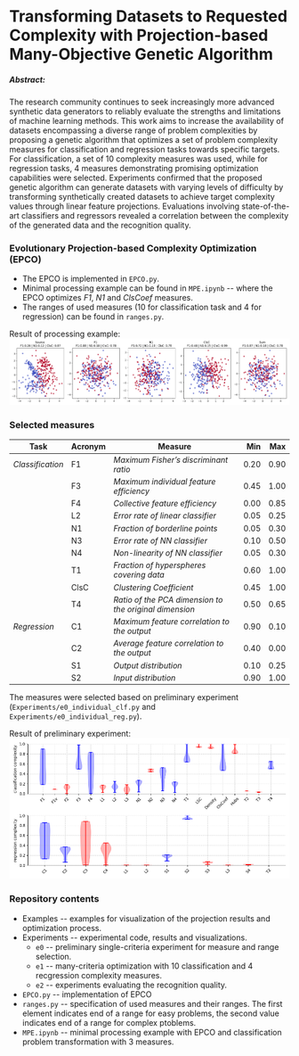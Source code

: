# Transforming Datasets to Requested Complexity with Projection-based Many-Objective Genetic Algorithm

##### Abstract:
The research community continues to seek increasingly more advanced synthetic data generators to reliably evaluate the strengths and limitations of machine learning methods. This work aims to increase the availability of datasets encompassing a diverse range of problem complexities by proposing a genetic algorithm that optimizes a set of problem complexity measures for classification and regression tasks towards specific targets. For classification, a set of 10 complexity measures was used, while for regression tasks, 4 measures demonstrating promising optimization capabilities were selected. Experiments confirmed that the proposed genetic algorithm can generate datasets with varying levels of difficulty by transforming synthetically created datasets to achieve target complexity values through linear feature projections. Evaluations involving state-of-the-art classifiers and regressors revealed a correlation between the complexity of the generated data and the recognition quality.

### Evolutionary Projection-based Complexity Optimization (EPCO)

- The EPCO is implemented in `EPCO.py`.
- Minimal processing example can be found in `MPE.ipynb` -- where the EPCO optimizes *F1*, *N1* and *ClsCoef* measures.
- The ranges of used measures (10 for classification task and 4 for regression) can be found in `ranges.py`.

Result of processing example:
![example](example.png)

### Selected measures
| **Task**         | **Acronym** | **Measure**                                       | **Min** | **Max** |
| ---------------- | ----------- | ------------------------------------------------------ | ------: | ------: |
| *Classification* | F1          | *Maximum Fisher’s discriminant ratio*                  |    0.20 |    0.90 |
|                  | F3          | *Maximum individual feature efficiency*                |    0.45 |    1.00 |
|                  | F4          | *Collective feature efficiency*                        |    0.00 |    0.85 |
|                  | L2          | *Error rate of linear classifier*                      |    0.05 |    0.25 |
|                  | N1          | *Fraction of borderline points*                        |    0.05 |    0.30 |
|                  | N3          | *Error rate of NN classifier*                          |    0.10 |    0.50 |
|                  | N4          | *Non-linearity of NN classifier*                       |    0.05 |    0.30 |
|                  | T1          | *Fraction of hyperspheres covering data*               |    0.60 |    1.00 |
|                  | ClsC        | *Clustering Coefficient*                               |    0.45 |    1.00 |
|                  | T4          | *Ratio of the PCA dimension to the original dimension* |    0.50 |    0.65 |
| *Regression*     | C1          | *Maximum feature correlation to the output*            |    0.90 |    0.10 |
|                  | C2          | *Average feature correlation to the output*            |    0.40 |    0.00 |
|                  | S1          | *Output distribution*                                  |    0.10 |    0.25 |
|                  | S2          | *Input distribution*                                   |    0.90 |    1.00 |



The measures were selected based on preliminary experiment (`Experiments/e0_individual_clf.py` and `Experiments/e0_individual_reg.py`). 

Result of preliminary experiment:
![e0](Experiments/figures/e0_common.png)

### Repository contents

- Examples -- examples for visualization of the projection results and optimization process.
- Experiments -- experimental code, results and visualizations.
    - `e0` -- preliminary single-criteria experiment for measure and range selection.
    - `e1` -- many-criteria optimization with 10 classification and 4 recgression complexity measures.
    - `e2` -- experiments evaluating the recognition quality.
- `EPCO.py` -- implementation of EPCO
- `ranges.py` -- specification of used measures and their ranges. The first element indicates end of a range for easy problems, the second value indicates end of a range for complex ptoblems.
- `MPE.ipynb` -- minimal processing example with EPCO and classification problem transformation with 3 measures.
